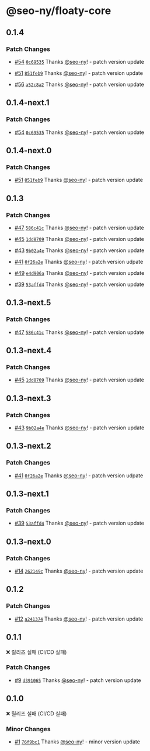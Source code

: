 # @seo-ny/floaty-core

## 0.1.4

### Patch Changes

- [#54](https://github.com/seo-ny/floaty/pull/54) [`0c69535`](https://github.com/seo-ny/floaty/commit/0c69535f9be8a0843d0e6b9a977bd989a64cb82c) Thanks [@seo-ny](https://github.com/seo-ny)! - patch version update

- [#51](https://github.com/seo-ny/floaty/pull/51) [`851feb9`](https://github.com/seo-ny/floaty/commit/851feb9d3b5f098048c4fcf20e3cc35d00412e8b) Thanks [@seo-ny](https://github.com/seo-ny)! - patch version update

- [#56](https://github.com/seo-ny/floaty/pull/56) [`a52c8a2`](https://github.com/seo-ny/floaty/commit/a52c8a2b94159e40550d6d4e313c6c0367755b8f) Thanks [@seo-ny](https://github.com/seo-ny)! - patch version update

## 0.1.4-next.1

### Patch Changes

- [#54](https://github.com/seo-ny/floaty/pull/54) [`0c69535`](https://github.com/seo-ny/floaty/commit/0c69535f9be8a0843d0e6b9a977bd989a64cb82c) Thanks [@seo-ny](https://github.com/seo-ny)! - patch version update

## 0.1.4-next.0

### Patch Changes

- [#51](https://github.com/seo-ny/floaty/pull/51) [`851feb9`](https://github.com/seo-ny/floaty/commit/851feb9d3b5f098048c4fcf20e3cc35d00412e8b) Thanks [@seo-ny](https://github.com/seo-ny)! - patch version update

## 0.1.3

### Patch Changes

- [#47](https://github.com/seo-ny/floaty/pull/47) [`586c41c`](https://github.com/seo-ny/floaty/commit/586c41ca948afc7b4f447c9dec1cd06016b3bf25) Thanks [@seo-ny](https://github.com/seo-ny)! - patch version update

- [#45](https://github.com/seo-ny/floaty/pull/45) [`1dd8709`](https://github.com/seo-ny/floaty/commit/1dd87091ef0e2bfdd9f46d980824807ca9404823) Thanks [@seo-ny](https://github.com/seo-ny)! - patch version update

- [#43](https://github.com/seo-ny/floaty/pull/43) [`9b02a4e`](https://github.com/seo-ny/floaty/commit/9b02a4e593b007a2119d8dd93c042a28cee83fdb) Thanks [@seo-ny](https://github.com/seo-ny)! - patch version update

- [#41](https://github.com/seo-ny/floaty/pull/41) [`0f26a2e`](https://github.com/seo-ny/floaty/commit/0f26a2eecb25535cd2c8de985b88247e6c8f8eb0) Thanks [@seo-ny](https://github.com/seo-ny)! - patch version udpate

- [#49](https://github.com/seo-ny/floaty/pull/49) [`e4d906a`](https://github.com/seo-ny/floaty/commit/e4d906a35bdd70bce37aae1c37ceb6446f15d59f) Thanks [@seo-ny](https://github.com/seo-ny)! - patch version update

- [#39](https://github.com/seo-ny/floaty/pull/39) [`53affd4`](https://github.com/seo-ny/floaty/commit/53affd4bf82c4ea12b5ada7d43ae3a05af1bc541) Thanks [@seo-ny](https://github.com/seo-ny)! - patch version update

## 0.1.3-next.5

### Patch Changes

- [#47](https://github.com/seo-ny/floaty/pull/47) [`586c41c`](https://github.com/seo-ny/floaty/commit/586c41ca948afc7b4f447c9dec1cd06016b3bf25) Thanks [@seo-ny](https://github.com/seo-ny)! - patch version update

## 0.1.3-next.4

### Patch Changes

- [#45](https://github.com/seo-ny/floaty/pull/45) [`1dd8709`](https://github.com/seo-ny/floaty/commit/1dd87091ef0e2bfdd9f46d980824807ca9404823) Thanks [@seo-ny](https://github.com/seo-ny)! - patch version update

## 0.1.3-next.3

### Patch Changes

- [#43](https://github.com/seo-ny/floaty/pull/43) [`9b02a4e`](https://github.com/seo-ny/floaty/commit/9b02a4e593b007a2119d8dd93c042a28cee83fdb) Thanks [@seo-ny](https://github.com/seo-ny)! - patch version update

## 0.1.3-next.2

### Patch Changes

- [#41](https://github.com/seo-ny/floaty/pull/41) [`0f26a2e`](https://github.com/seo-ny/floaty/commit/0f26a2eecb25535cd2c8de985b88247e6c8f8eb0) Thanks [@seo-ny](https://github.com/seo-ny)! - patch version udpate

## 0.1.3-next.1

### Patch Changes

- [#39](https://github.com/seo-ny/floaty/pull/39) [`53affd4`](https://github.com/seo-ny/floaty/commit/53affd4bf82c4ea12b5ada7d43ae3a05af1bc541) Thanks [@seo-ny](https://github.com/seo-ny)! - patch version update

## 0.1.3-next.0

### Patch Changes

- [#14](https://github.com/seo-ny/floaty/pull/14) [`262149c`](https://github.com/seo-ny/floaty/commit/262149cfa60f8cd76e1caf87f72f4c7594652862) Thanks [@seo-ny](https://github.com/seo-ny)! - patch version update

## 0.1.2

### Patch Changes

- [#12](https://github.com/seo-ny/floaty/pull/12) [`a241374`](https://github.com/seo-ny/floaty/commit/a241374d6f291538088883eaa75522fd0d909cde) Thanks [@seo-ny](https://github.com/seo-ny)! - patch version update

## 0.1.1

❌ 릴리즈 실패 (CI/CD 실패)

### Patch Changes

- [#9](https://github.com/seo-ny/floaty/pull/9) [`d391065`](https://github.com/seo-ny/floaty/commit/d3910656bb6762ea583f07f70b70ecda6ea440e8) Thanks [@seo-ny](https://github.com/seo-ny)! - patch version update

## 0.1.0

❌ 릴리즈 실패 (CI/CD 실패)

### Minor Changes

- [#1](https://github.com/seo-ny/floaty/pull/1) [`76f9bc1`](https://github.com/seo-ny/floaty/commit/76f9bc100cf66c26597a6290203caa45f0d57b0a) Thanks [@seo-ny](https://github.com/seo-ny)! - minor version update
